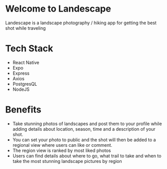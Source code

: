 # Welcome to Landescape
Landescape is a landscape photography / hiking app for getting the best shot while traveling

# Tech Stack
* React Native
* Expo
* Express
* Axios
* PostgresQL
* NodeJS

# Benefits
* Take stunning photos of landscapes and post them to your profile while adding details about location, season, time and a description of your shot.
* You can set your photo to public and the shot will then be added to a regional view where users can like or comment.
* The region view is ranked by most liked photos
* Users can find details about where to go, what trail to take and when to take the most stunning landscape pictures by region
